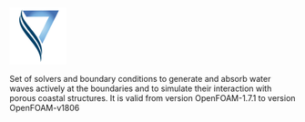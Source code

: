 
![Contribution guidelines for this project](v1.71--v1606/docs/logo.png)  

Set of solvers and boundary conditions to generate and absorb water waves actively at the boundaries and to simulate their interaction with porous coastal structures.
It is valid from version OpenFOAM-1.7.1 to version OpenFOAM-v1806
